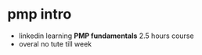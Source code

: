 # pmp intro

- linkedin learning **PMP fundamentals** 2.5 hours course
- overal no tute till week 

